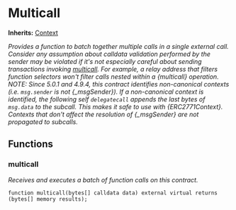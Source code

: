 # Multicall
**Inherits:**
[Context](/lib/openzeppelin-contracts/contracts/utils/Context.sol/abstract.Context.md)

*Provides a function to batch together multiple calls in a single external call.
Consider any assumption about calldata validation performed by the sender may be violated if it's not especially
careful about sending transactions invoking [multicall](/lib/openzeppelin-contracts/contracts/utils/Multicall.sol/abstract.Multicall.md#multicall). For example, a relay address that filters function
selectors won't filter calls nested within a {multicall} operation.
NOTE: Since 5.0.1 and 4.9.4, this contract identifies non-canonical contexts (i.e. `msg.sender` is not {_msgSender}).
If a non-canonical context is identified, the following self `delegatecall` appends the last bytes of `msg.data`
to the subcall. This makes it safe to use with {ERC2771Context}. Contexts that don't affect the resolution of
{_msgSender} are not propagated to subcalls.*


## Functions
### multicall

*Receives and executes a batch of function calls on this contract.*


```solidity
function multicall(bytes[] calldata data) external virtual returns (bytes[] memory results);
```

